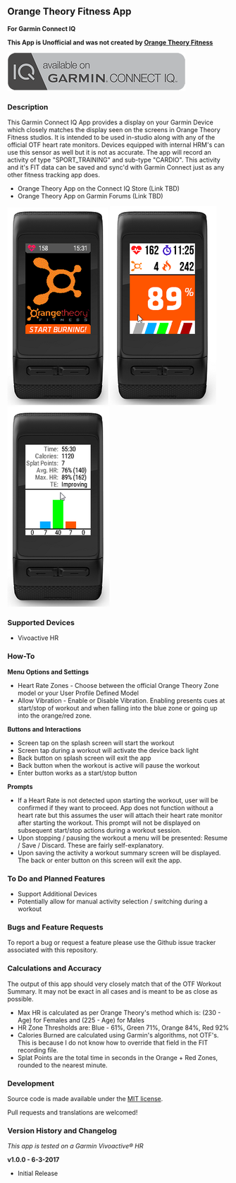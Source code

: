 ## Orange Theory Fitness App
**For Garmin Connect IQ**

**This App is Unofficial and was not created by [Orange Theory Fitness](http://www.orangetheoryfitness.com)**

![Capture](dist/graphics/ciq-badge.png)

### Description

This Garmin Connect IQ App provides a display on your Garmin Device which closely matches the display seen on the screens in Orange Theory Fitness studios.  It is intended to be used in-studio along with any of the official OTF heart rate monitors.  Devices equipped with internal HRM's can use this sensor as well but it is not as accurate.  The app will record an activity of type "SPORT_TRAINING" and sub-type "CARDIO".  This activity and it's FIT data can be saved and sync'd with Garmin Connect just as any other fitness tracking app does.

* Orange Theory App on the Connect IQ Store (Link TBD)
* Orange Theory App on Garmin Forums (Link TBD)

![Capture](dist/graphics/capture0.png)
![Capture](dist/graphics/capture1.png)
![Capture](dist/graphics/capture2.png)

### Supported Devices

* Vivoactive HR

### How-To

**Menu Options and Settings**
* Heart Rate Zones - Choose between the official Orange Theory Zone model or your User Profile Defined Model
* Allow Vibration - Enable or Disable Vibration.  Enabling presents cues at start/stop of workout and when falling into the blue zone or going up into the orange/red zone.

**Buttons and Interactions**
* Screen tap on the splash screen will start the workout
* Screen tap during a workout will activate the device back light
* Back button on splash screen will exit the app
* Back button when the workout is active will pause the workout
* Enter button works as a start/stop button

**Prompts**
* If a Heart Rate is not detected upon starting the workout, user will be confirmed if they want to proceed.  App does not function without a heart rate but this assumes the user will attach their heart rate monitor after starting the workout.  This prompt will not be displayed on subsequent start/stop actions during a workout session.
* Upon stopping / pausing the workout a menu will be presented: Resume / Save / Discard.  These are fairly self-explanatory.
* Upon saving the activity a workout summary screen will be displayed.  The back or enter button on this screen will exit the app.

### To Do and Planned Features

* Support Additional Devices
* Potentially allow for manual activity selection / switching during a workout

### Bugs and Feature Requests

To report a bug or request a feature please use the Github issue tracker associated with this repository. 

### Calculations and Accuracy

The output of this app should very closely match that of the OTF Workout Summary.  It may not be exact in all cases and is meant to be as close as possible.

* Max HR is calculated as per Orange Theory's method which is: (230 - Age) for Females and (225 - Age) for Males
* HR Zone Thresholds are: Blue - 61%, Green 71%, Orange 84%, Red 92%
* Calories Burned are calculated using Garmin's algorithms, not OTF's.  This is because I do not know how to override that field in the FIT recording file.
* Splat Points are the total time in seconds in the Orange + Red Zones, rounded to the nearest minute.

### Development

Source code is made available under the [MIT license](https://opensource.org/licenses/MIT).

Pull requests and translations are welcomed!

### Version History and Changelog

*This app is tested on a Garmin Vivoactive® HR*

**v1.0.0 - 6-3-2017**

* Initial Release

